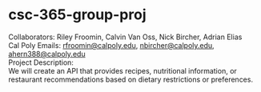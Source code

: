 # csc-365-group-proj
Collaborators: Riley Froomin, Calvin Van Oss, Nick Bircher, Adrian Elias\
Cal Poly Emails: rfroomin@calpoly.edu, nbircher@calpoly.edu, ahern388@calpoly.edu\
Project Description:\
We will create an API that provides recipes, nutritional information, or restaurant recommendations based on dietary restrictions or preferences. 
